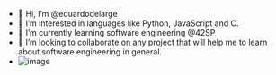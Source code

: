 - 👋 Hi, I’m @eduardodelarge
- 👀 I’m interested in languages like Python, JavaScript and C.
- 🌱 I’m currently learning software engineering @42SP
- 💞️ I’m looking to collaborate on any project that will help me to learn about software engineering in general.
- ![image](https://user-images.githubusercontent.com/78316076/119522498-64244a80-bd52-11eb-866e-5f59b99eb2f7.png)

<!---
eduardodelarge/eduardodelarge is a ✨ special ✨ repository because its `README.md` (this file) appears on your GitHub profile.
You can click the Preview link to take a look at your changes.
--->
